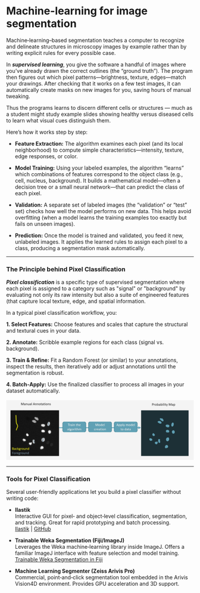 # Machine-learning for image segmentation

Machine‑learning–based segmentation teaches a computer to recognize and delineate structures in microscopy images by example rather than by writing explicit rules for 
every possible case. 

In ***supervised learning***, you give the software a handful of images where you’ve already drawn the correct outlines (the “ground truth”).
 The program then figures out which pixel patterns—brightness, texture, edges—match your drawings. After checking that it works on a 
 few test images, it can automatically create masks on new images for you, saving hours of manual tweaking.
 
 Thus the programs learns to discern different cells or structures — much as a student might study example slides showing healthy 
 versus diseased cells to learn what visual cues distinguish them.

Here’s how it works step by step:

- **Feature Extraction:** The algorithm examines each pixel (and its local neighborhood) to compute simple characteristics—intensity, texture, edge responses, or color.

- **Model Training:** Using your labeled examples, the algorithm “learns” which combinations of features correspond to the object class (e.g., cell, nucleus, background). It builds a mathematical model—often a decision tree or a small neural network—that can predict the class of each pixel.

- **Validation:** A separate set of labeled images (the “validation” or “test” set) checks how well the model performs on new data. This helps avoid overfitting (when a model learns the training examples too exactly but fails on unseen images).

- **Prediction:** Once the model is trained and validated, you feed it new, unlabeled images. It applies the learned rules to assign each pixel to a class, producing a segmentation mask automatically.

---

### The Principle behind Pixel Classification

***Pixel classification*** is a specific type of supervised segmentation where each pixel is assigned to a category such as "signal" or "background" 
by evaluating not only its raw intensity but also a suite of engineered features (that capture local texture, edge, and spatial information.

In a typical pixel classification workflow, you:

**1. Select Features:** Choose features and scales that capture the structural and textural cues in your data.

**2. Annotate:** Scribble example regions for each class (signal vs. background).

**3. Train & Refine:** Fit a Random Forest (or similar) to your annotations, inspect the results, then iteratively add or adjust annotations until the segmentation is robust.

**4. Batch‑Apply:** Use the finalized classifier to process all images in your dataset automatically.
<br>
<br>
![Principle of Pixel Classification](pixelclassification_1.jpg)

---

### Tools for Pixel Classification

Several user-friendly applications let you build a pixel classifier without writing code:

- **Ilastik**<br>
Interactive GUI for pixel‑ and object‑level classification, segmentation, and tracking. 
Great for rapid prototyping and batch processing. <br>
[Ilastik](https://www.ilastik.org) | [GitHub](https://github.com/ilastik/ilastik)

- **Trainable Weka Segmentation (Fiji/ImageJ)**<br>
Leverages the Weka machine‑learning library inside ImageJ. Offers a familiar ImageJ interface with feature selection 
and model training.  <br>
[Trainable Weka Segmentation in Fiji](https://imagej.net/plugins/tws/)

- **Machine Learning Segmenter (Zeiss Arivis Pro)**<br>
Commercial, point‑and‑click segmentation tool embedded in the Arivis Vision4D environment. Provides GPU acceleration and 3D support.


